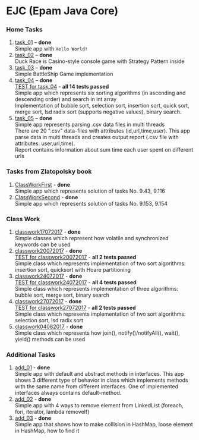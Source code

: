 # EJC (Epam Java Core)

### Home Tasks
1. [task_01](https://github.com/Venreaver/ejc13/tree/master/src/main/java/tasks/task_01) – **done**  
    Simple app with `Hello World!`
2. [task_02](https://github.com/Venreaver/ejc13/tree/master/src/main/java/tasks/task_02) – **done**  
    Duck Race is Casino-style console game with Strategy Pattern inside
3. [task_03](https://github.com/Venreaver/ejc13/tree/master/src/main/java/tasks/task_03) – **done**  
    Simple BattleShip Game implementation
4. [task_04](https://github.com/Venreaver/ejc13/tree/master/src/main/java/tasks/task_04) – **done**  
   [TEST for task_04](https://github.com/Venreaver/ejc13/tree/master/src/test/java/tasks/task_04) - **all 14 tests passed**  
    Simple app which represents six sorting algorithms (in ascending and descending order) and search in int array  
    Implementation of bubble sort, selection sort, insertion sort, quick sort, merge sort, lsd radix sort (supports negative values), binary search.  
3. [task_05](https://github.com/Venreaver/ejc13/tree/master/src/main/java/tasks/task_05) – **done**  
    Simple app represents parsing .csv data files in multi threads  
    There are 20 ".csv" data-files with attributes (id,url,time,user). This app parse data in multi threads and creates output report (.csv file with attributes: user,url,time).  
    Report contains information about sum time each user spent on different urls
    
### Tasks from Zlatopolsky book
1. [ClassWorkFirst](https://github.com/Venreaver/ejc13/tree/master/src/main/java/zlatopolsky/chapter_09/ClassWorkFirst.java) - **done**  
    Simple app which represents solution of tasks No. 9.43, 9.116
2. [ClassWorkSecond](https://github.com/Venreaver/ejc13/tree/master/src/main/java/zlatopolsky/chapter_09/ClassWorkSecond.java) - **done**  
    Simple app which represents solution of tasks No. 9.153, 9.154 
    
### Class Work
1. [classwork17072017](https://github.com/Venreaver/ejc13/tree/master/src/main/java/classwork/classwork17072017) - **done**  
    Simple classes which represent how volatile and synchronized keywords can be used
2. [classwork20072017](https://github.com/Venreaver/ejc13/tree/master/src/main/java/classwork/classwork20072017) - **done**  
   [TEST for classwork20072017](https://github.com/Venreaver/ejc13/tree/master/src/test/java/classwork/classwork20072017) - **all 2 tests passed**  
    Simple class which represents implementation of two sort algorithms: insertion sort, quicksort with Hoare partitioning  
3. [classwork24072017](https://github.com/Venreaver/ejc13/tree/master/src/main/java/classwork/classwork24072017) - **done**  
   [TEST for classwork24072017](https://github.com/Venreaver/ejc13/tree/master/src/test/java/classwork/classwork24072017) - **all 4 tests passed**  
    Simple class which represents implementation of three algorithms: bubble sort, merge sort, binary search  
4. [classwork27072017](https://github.com/Venreaver/ejc13/tree/master/src/main/java/classwork/classwork27072017) - **done**  
   [TEST for classwork27072017](https://github.com/Venreaver/ejc13/tree/master/src/test/java/classwork/classwork27072017) - **all 2 tests passed**  
    Simple class which represents implementation of two sort algorithms: selection sort, lsd radix sort  
5. [classwork04082017](https://github.com/Venreaver/ejc13/tree/master/src/main/java/classwork/classwork04082017) - **done**  
    Simple class which represents how join(), notify()/notifyAll(), wait(), yield() methods can be used  

### Additional Tasks
1. [add_01](https://github.com/Venreaver/ejc13/tree/master/src/main/java/additional/add_01) - **done**  
    Simple app with default and abstract methods in interfaces.
    This app shows 3 different type of behavior in class which implements methods with the same name from different interfaces.
    One of implemented interfaces always contains default-method.
2. [add_02](https://github.com/Venreaver/ejc13/tree/master/src/main/java/additional/add_02) - **done**  
    Simple app with 4 ways to remove element from LinkedList (foreach, fori, iterator, lambda removeIf)
3. [add_03](https://github.com/Venreaver/ejc13/tree/master/src/main/java/additional/add_03) - **done**  
    Simple app that shows how to make collision in HashMap, loose element in HashMap, how to find it